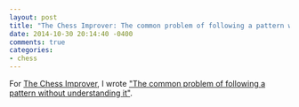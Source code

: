 ```yaml
---
layout: post
title: "The Chess Improver: The common problem of following a pattern without understanding it"
date: 2014-10-30 20:14:40 -0400
comments: true
categories:
- chess
---
```

For [The Chess Improver](http://chessimprover.com/), I wrote ["The common problem of following a pattern without understanding it"](http://chessimprover.com/the-common-problem-of-following-a-pattern-without-understanding-it/).
